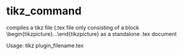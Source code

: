 # tikz_command

compiles a tikz file (.tex file only consisting of a block \begin{tikzpicture}...\end{tikzpicture}
as a standalone .tex document

Usage:
tikz plugin_filename.tex
